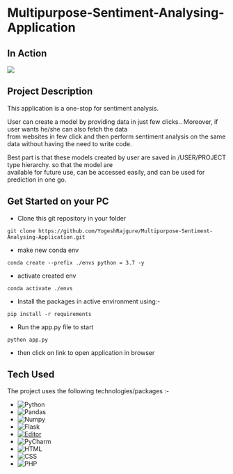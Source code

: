 # Multipurpose-Sentiment-Analysing-Application

## In Action

![](static/video/demo.gif)

## Project Description

This application is a one-stop for sentiment analysis.

User can create a model by providing data in just few clicks.. Moreover, if user wants he/she can also fetch the data\
from websites in few click and then perform sentiment analysis on the same data without having the need to write code.

Best part is that these models created by user are saved in /USER/PROJECT type hierarchy. so that the model are\
available for future use, can be accessed easily, and can be used for prediction in one go.



## Get Started on your PC


* Clone this git repository in your folder
```commandline
git clone https://github.com/YogeshRajgure/Multipurpose-Sentiment-Analysing-Application.git
```
* make new conda env
```commandline
conda create --prefix ./envs python = 3.7 -y
```
* activate created env
```commandline
conda activate ./envs
```
* Install the packages in active environment using:-
```commandline
pip install -r requirements
```
* Run the app.py file to start
```commandline
python app.py
```
* then click on link to open application in browser


## Tech Used

The project uses the following technologies/packages :- 

- ![Python](https://img.shields.io/badge/Python-3776AB?style=flat-square&logo=python&logoColor=white)
- ![Pandas](https://img.shields.io/badge/-Pandas-150458?logo=pandas&logoColor=white) 
- ![Numpy](https://img.shields.io/badge/-Numy-013243?logo=numpy&logoColor=white)
- ![Flask](https://img.shields.io/badge/-Flask-150458?logo=Flask&logoColor=Blue)
- [![Editor](https://img.shields.io/badge/Editor-VSCode-blue?style=flat-square&logo=visual-studio-code&logoColor=white)](https://code.visualstudio.com/)
- ![PyCharm](https://img.shields.io/badge/-PyCharm-000000?logo=pycharm&logoColor=white)
- ![HTML](https://img.shields.io/badge/-HTML-150458?logo=html5&logoColor=red)
- ![CSS](https://img.shields.io/badge/-CSS-150458?logo=css3&logoColor=white)
- ![PHP](https://img.shields.io/badge/-PHP-3776AB?logo=php&logoColor=white)

